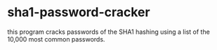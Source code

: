 # sha1-password-cracker
this program cracks passwords of the SHA1 hashing using a list of the 10,000 most common passwords.
